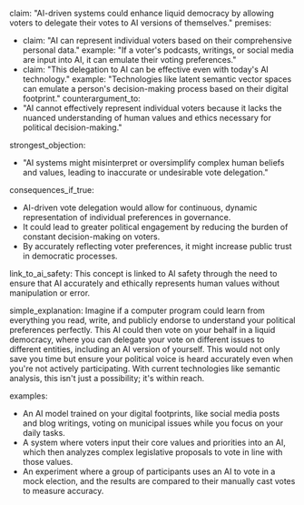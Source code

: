 claim: "AI-driven systems could enhance liquid democracy by allowing voters to delegate their votes to AI versions of themselves."
premises:
  - claim: "AI can represent individual voters based on their comprehensive personal data."
    example: "If a voter's podcasts, writings, or social media are input into AI, it can emulate their voting preferences."
  - claim: "This delegation to AI can be effective even with today's AI technology."
    example: "Technologies like latent semantic vector spaces can emulate a person's decision-making process based on their digital footprint."
counterargument_to: 
  - "AI cannot effectively represent individual voters because it lacks the nuanced understanding of human values and ethics necessary for political decision-making."

strongest_objection: 
  - "AI systems might misinterpret or oversimplify complex human beliefs and values, leading to inaccurate or undesirable vote delegation."

consequences_if_true: 
  - AI-driven vote delegation would allow for continuous, dynamic representation of individual preferences in governance.
  - It could lead to greater political engagement by reducing the burden of constant decision-making on voters.
  - By accurately reflecting voter preferences, it might increase public trust in democratic processes.

link_to_ai_safety: This concept is linked to AI safety through the need to ensure that AI accurately and ethically represents human values without manipulation or error.

simple_explanation: Imagine if a computer program could learn from everything you read, write, and publicly endorse to understand your political preferences perfectly. This AI could then vote on your behalf in a liquid democracy, where you can delegate your vote on different issues to different entities, including an AI version of yourself. This would not only save you time but ensure your political voice is heard accurately even when you're not actively participating. With current technologies like semantic analysis, this isn't just a possibility; it's within reach.

examples: 
  - An AI model trained on your digital footprints, like social media posts and blog writings, voting on municipal issues while you focus on your daily tasks.
  - A system where voters input their core values and priorities into an AI, which then analyzes complex legislative proposals to vote in line with those values.
  - An experiment where a group of participants uses an AI to vote in a mock election, and the results are compared to their manually cast votes to measure accuracy.